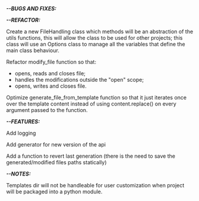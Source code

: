 ***--BUGS AND FIXES:***



***--REFACTOR:***

Create a new FileHandling class which methods will be an abstraction of the utils functions, this will allow the class to be used for other projects; this class will use an Options class to manage all the variables that define the main class behaviour.

Refactor modify_file function so that:
- opens, reads and closes file;
- handles the modifications outside the "open" scope;
- opens, writes and closes file.

Optimize generate_file_from_template function so that it just iterates once over the template content instead of using content.replace() on every argument passed to the function.

***--FEATURES:***

Add logging

Add generator for new version of the api

Add a function to revert last generation (there is the need to save the generated/modified files paths statically)

***--NOTES:***

Templates dir will not be handleable for user customization when project will be packaged into a python module.
